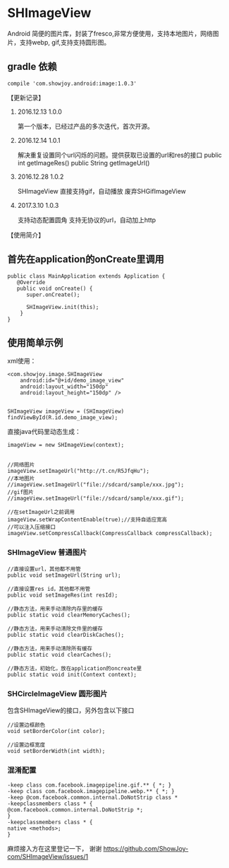 # SHImageView

Android 简便的图片库，封装了fresco,非常方便使用，支持本地图片，网络图片，支持webp, gif,支持支持圆形图。

## gradle 依赖

    compile 'com.showjoy.android:image:1.0.3'

【更新记录】

1. 2016.12.13    1.0.0   

   第一个版本，已经过产品的多次迭代，首次开源。
   
2. 2016.12.14    1.0.1    

   解决重复设置同个url闪烁的问题。提供获取已设置的url和res的接口
   public int getImageRes()
   public String getImageUrl()
   
3. 2016.12.28    1.0.2
 
   SHImageView 直接支持gif，自动播放
   废弃SHGifImageView

4. 2017.3.10    1.0.3

   支持动态配置圆角
   支持无协议的url，自动加上http

【使用简介】

## 首先在application的onCreate里调用


    public class MainApplication extends Application {
       @Override
       public void onCreate() {
          super.onCreate();

          SHImageView.init(this);
        }
    }
    
## 使用简单示例

xml使用：

    <com.showjoy.image.SHImageView
        android:id="@+id/demo_image_view"
        android:layout_width="150dp"
        android:layout_height="150dp" />
        
        
    SHImageView imageView = (SHImageView) findViewById(R.id.demo_image_view);
    
    
直接java代码里动态生成：

    imageView = new SHImageView(context);
    
    
    //网络图片
    imageView.setImageUrl("http://t.cn/R5JfqHu");
    //本地图片
    //imageView.setImageUrl("file://sdcard/sample/xxx.jpg");
    //gif图片
    //imageView.setImageUrl("file://sdcard/sample/xxx.gif");
        
    //在setImageUrl之前调用
    imageView.setWrapContentEnable(true);//支持自适应宽高
    //可以注入压缩接口
    imageView.setCompressCallback(CompressCallback compressCallback);

### SHImageView   普通图片

    //直接设置url，其他都不用管
    public void setImageUrl(String url);

    //直接设置res id，其他都不用管
    public void setImageRes(int resId);

    //静态方法，用来手动清除内存里的缓存
    public static void clearMemoryCaches();

    //静态方法，用来手动清除文件里的缓存
    public static void clearDiskCaches();
    
    //静态方法，用来手动清除所有缓存
    public static void clearCaches();

    //静态方法，初始化，放在application的oncreate里 
    public static void init(Context context);

### SHCircleImageView  圆形图片

包含SHImageView的接口，另外包含以下接口
    
    //设置边框颜色
    void setBorderColor(int color);
    
    //设置边框宽度
    void setBorderWidth(int width);
  

### 混淆配置

    -keep class com.facebook.imagepipeline.gif.** { *; }
    -keep class com.facebook.imagepipeline.webp.** { *; }
    -keep @com.facebook.common.internal.DoNotStrip class *
    -keepclassmembers class * {
    @com.facebook.common.internal.DoNotStrip *;
    }
    -keepclassmembers class * {
    native <methods>;
    }

麻烦接入方在这里登记一下， 谢谢
https://github.com/ShowJoy-com/SHImageView/issues/1

